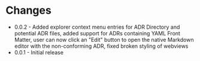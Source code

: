# Changes

* 0.0.2 - Added explorer context menu entries for ADR Directory and potential ADR files, added support for ADRs containing YAML Front Matter, user can now click an "Edit" button to open the native Markdown editor with the non-conforming ADR, fixed broken styling of webviews
* 0.0.1 - Initial release